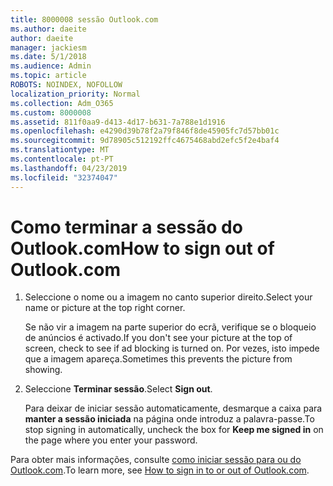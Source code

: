 ```yaml
---
title: 8000008 sessão Outlook.com
ms.author: daeite
author: daeite
manager: jackiesm
ms.date: 5/1/2018
ms.audience: Admin
ms.topic: article
ROBOTS: NOINDEX, NOFOLLOW
localization_priority: Normal
ms.collection: Adm_O365
ms.custom: 8000008
ms.assetid: 811f0aa9-d413-4d17-b631-7a788e1d1916
ms.openlocfilehash: e4290d39b78f2a79f846f8de45905fc7d57bb01c
ms.sourcegitcommit: 9d78905c512192ffc4675468abd2efc5f2e4baf4
ms.translationtype: MT
ms.contentlocale: pt-PT
ms.lasthandoff: 04/23/2019
ms.locfileid: "32374047"
---
```

# <a name="how-to-sign-out-of-outlookcom"></a><span data-ttu-id="db87c-102">Como terminar a sessão do Outlook.com</span><span class="sxs-lookup"><span data-stu-id="db87c-102">How to sign out of Outlook.com</span></span>

1. <span data-ttu-id="db87c-103">Seleccione o nome ou a imagem no canto superior direito.</span><span class="sxs-lookup"><span data-stu-id="db87c-103">Select your name or picture at the top right corner.</span></span>
    
    <span data-ttu-id="db87c-104">Se não vir a imagem na parte superior do ecrã, verifique se o bloqueio de anúncios é activado.</span><span class="sxs-lookup"><span data-stu-id="db87c-104">If you don't see your picture at the top of screen, check to see if ad blocking is turned on.</span></span> <span data-ttu-id="db87c-105">Por vezes, isto impede que a imagem apareça.</span><span class="sxs-lookup"><span data-stu-id="db87c-105">Sometimes this prevents the picture from showing.</span></span>
    
2. <span data-ttu-id="db87c-106">Seleccione **Terminar sessão**.</span><span class="sxs-lookup"><span data-stu-id="db87c-106">Select **Sign out**.</span></span> 
    
    <span data-ttu-id="db87c-107">Para deixar de iniciar sessão automaticamente, desmarque a caixa para **manter a sessão iniciada** na página onde introduz a palavra-passe.</span><span class="sxs-lookup"><span data-stu-id="db87c-107">To stop signing in automatically, uncheck the box for **Keep me signed in** on the page where you enter your password.</span></span> 
    
<span data-ttu-id="db87c-108">Para obter mais informações, consulte [como iniciar sessão para ou do Outlook.com](https://go.microsoft.com/fwlink/p/?linkid=873113).</span><span class="sxs-lookup"><span data-stu-id="db87c-108">To learn more, see [How to sign in to or out of Outlook.com](https://go.microsoft.com/fwlink/p/?linkid=873113).</span></span>
  

